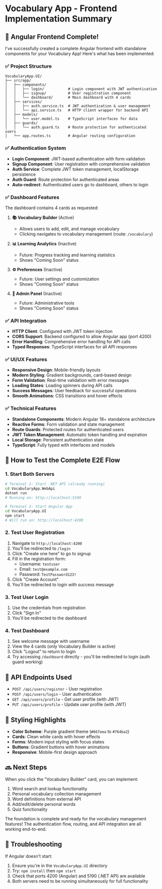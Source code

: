 # Vocabulary App - Frontend Implementation Summary

## 🎉 Angular Frontend Complete!

I've successfully created a complete Angular frontend with standalone components for your Vocabulary App! Here's what has been implemented:

### ✅ **Project Structure**
```
VocabularyApp.UI/
├── src/app/
│   ├── components/
│   │   ├── login/           # Login component with JWT authentication
│   │   ├── signup/          # User registration component
│   │   └── dashboard/       # Main dashboard with 4 cards
│   ├── services/
│   │   ├── auth.service.ts  # JWT authentication & user management
│   │   └── api.service.ts   # HTTP client wrapper for backend API
│   ├── models/
│   │   └── user.model.ts    # TypeScript interfaces for data
│   ├── guards/
│   │   └── auth.guard.ts    # Route protection for authenticated users
│   └── app.routes.ts        # Angular routing configuration
```

### ✅ **Authentication System**
- **Login Component**: JWT-based authentication with form validation
- **Signup Component**: User registration with comprehensive validation
- **Auth Service**: Complete JWT token management, localStorage persistence
- **Auth Guard**: Route protection for authenticated areas
- **Auto-redirect**: Authenticated users go to dashboard, others to login

### ✅ **Dashboard Features**
The dashboard contains 4 cards as requested:

1. **📚 Vocabulary Builder** (Active)
   - Allows users to add, edit, and manage vocabulary
   - Clicking navigates to vocabulary management (route: `/vocabulary`)

2. **📊 Learning Analytics** (Inactive)
   - Future: Progress tracking and learning statistics
   - Shows "Coming Soon" status

3. **⚙️ Preferences** (Inactive)
   - Future: User settings and customization
   - Shows "Coming Soon" status

4. **👤 Admin Panel** (Inactive)
   - Future: Administrative tools
   - Shows "Coming Soon" status

### ✅ **API Integration**
- **HTTP Client**: Configured with JWT token injection
- **CORS Support**: Backend configured to allow Angular app (port 4200)
- **Error Handling**: Comprehensive error handling for API calls
- **Typed Responses**: TypeScript interfaces for all API responses

### ✅ **UI/UX Features**
- **Responsive Design**: Mobile-friendly layouts
- **Modern Styling**: Gradient backgrounds, card-based design
- **Form Validation**: Real-time validation with error messages
- **Loading States**: Loading spinners during API calls
- **Success Messages**: User feedback for successful operations
- **Smooth Animations**: CSS transitions and hover effects

### ✅ **Technical Features**
- **Standalone Components**: Modern Angular 18+ standalone architecture
- **Reactive Forms**: Form validation and state management
- **Route Guards**: Protected routes for authenticated users
- **JWT Token Management**: Automatic token handling and expiration
- **Local Storage**: Persistent authentication state
- **TypeScript**: Fully typed with interfaces and models

## 🚀 **How to Test the Complete E2E Flow**

### 1. Start Both Servers
```bash
# Terminal 1: Start .NET API (already running)
cd VocabularyApp.WebApi
dotnet run
# Running on: http://localhost:5190

# Terminal 2: Start Angular App
cd VocabularyApp.UI
npm start
# Will run on: http://localhost:4200
```

### 2. Test User Registration
1. Navigate to `http://localhost:4200`
2. You'll be redirected to `/login`
3. Click "Create one here" to go to signup
4. Fill in the registration form:
   - Username: `testuser`
   - Email: `test@example.com`
   - Password: `TestPassword123!`
5. Click "Create Account"
6. You'll be redirected to login with success message

### 3. Test User Login
1. Use the credentials from registration
2. Click "Sign In"
3. You'll be redirected to the dashboard

### 4. Test Dashboard
1. See welcome message with username
2. View the 4 cards (only Vocabulary Builder is active)
3. Click "Logout" to return to login
4. Try accessing `/dashboard` directly - you'll be redirected to login (auth guard working)

## 🔧 **API Endpoints Used**
- `POST /api/users/register` - User registration
- `POST /api/users/login` - User authentication
- `GET /api/users/profile` - Get user profile (with JWT)
- `PUT /api/users/profile` - Update user profile (with JWT)

## 🎨 **Styling Highlights**
- **Color Scheme**: Purple gradient theme (`#667eea` to `#764ba2`)
- **Cards**: Clean white cards with hover effects
- **Forms**: Modern input styling with focus states
- **Buttons**: Gradient buttons with hover animations
- **Responsive**: Mobile-first design approach

## 🔜 **Next Steps**
When you click the "Vocabulary Builder" card, you can implement:
1. Word search and lookup functionality
2. Personal vocabulary collection management
3. Word definitions from external API
4. Add/edit/delete personal words
5. Quiz functionality

The foundation is complete and ready for the vocabulary management features! The authentication flow, routing, and API integration are all working end-to-end.

## 🐛 **Troubleshooting**
If Angular doesn't start:
1. Ensure you're in the `VocabularyApp.UI` directory
2. Try: `npm install` then `npm start`
3. Check that ports 4200 (Angular) and 5190 (.NET API) are available
4. Both servers need to be running simultaneously for full functionality